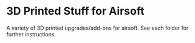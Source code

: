 # 3D Printed Stuff for Airsoft
A variety of 3D printed upgrades/add-ons for airsoft.
See each folder for further instructions.
